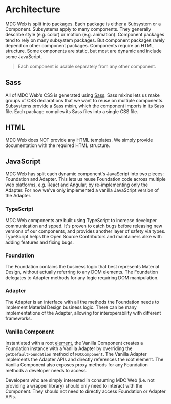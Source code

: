 # Architecture

MDC Web is split into packages. Each package is either a Subsystem or a
Component. Subsystems apply to many components. They generally describe style
(e.g. color) or motion (e.g. animation). Component packages tend to rely on
many subsystem packages. But component packages rarely depend on other
component packages. Components require an HTML structure. Some components are
static, but most are dynamic and include some JavaScript.

> Each component is usable separately from any other component.

## Sass

All of MDC Web's CSS is generated using [Sass](http://sass-lang.com/). Sass
mixins lets us make groups of CSS declarations that we want to reuse on
multiple components. Subsystems provide a Sass mixin, which the component
imports in its Sass file. Each package compiles its Sass files into a single CSS
file.

## HTML

MDC Web does NOT provide any HTML templates. We simply provide documentation
with the required HTML structure.

## JavaScript

MDC Web has split each dynamic component's JavaScript into two pieces:
Foundation and Adapter. This lets us reuse Foundation code across multiple web
platforms, e.g. React and Angular, by re-implementing only the Adapter. For now
we've only implemented a vanilla JavaScript version of the Adapter.

### TypeScript

MDC Web components are built using TypeScript to increase developer communication and spped. It's proven to catch bugs before releasing new versions of our components, and provides another layer of safety via types. TypeScript helps the Open Source Contributors and maintainers alike with adding features and fixing bugs.

### Foundation

The Foundation contains the business logic that best represents Material Design,
without actually referring to any DOM elements. The Foundation delegates to Adapter
methods for any logic requiring DOM manipulation.

### Adapter

The Adapter is an interface with all the methods the Foundation needs to
implement Material Design business logic. There can be many implementations of
the Adapter, allowing for interoperability with different frameworks.

### Vanilla Component

Instantiated with a root [element](https://developer.mozilla.org/en-US/docs/Web/API/Element),
the Vanilla Component creates a Foundation instance with a Vanilla Adapter by
overriding the `getDefaultFoundation` method of `MDCComponent`. The Vanilla Adapter
implements the Adapter APIs and directly references the root element. The Vanilla
Component also exposes proxy methods for any Foundation methods a developer needs to access.

Developers who are simply interested in consuming MDC Web (i.e. not providing a
wrapper library) should only need to interact with the Component. They should not
need to directly access Foundation or Adapter APIs.
